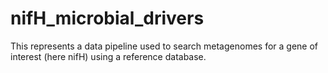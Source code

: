 # nifH_microbial_drivers
This represents a data pipeline used to search metagenomes for a gene of interest (here nifH) using a reference database. 
